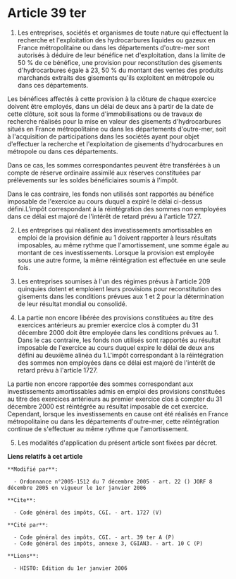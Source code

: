 # Article 39 ter

1. Les entreprises, sociétés et organismes de toute nature qui effectuent la recherche et l'exploitation des hydrocarbures
liquides ou gazeux en France métropolitaine ou dans les départements d'outre-mer sont autorisés à déduire de leur bénéfice
net d'exploitation, dans la limite de 50 % de ce bénéfice, une provision pour reconstitution des gisements d'hydrocarbures
égale à 23, 50 % du montant des ventes des produits marchands extraits des gisements qu'ils exploitent en métropole ou dans
ces départements. 

Les bénéfices affectés à cette provision à la clôture de chaque exercice doivent être employés, dans un délai de deux ans à
partir de la date de cette clôture, soit sous la forme d'immobilisations ou de travaux de recherche réalisés pour la mise en
valeur des gisements d'hydrocarbures situés en France métropolitaine ou dans les départements d'outre-mer, soit à
l'acquisition de participations dans les sociétés ayant pour objet d'effectuer la recherche et l'exploitation de gisements
d'hydrocarbures en métropole ou dans ces départements. 

Dans ce cas, les sommes correspondantes peuvent être transférées à un compte de réserve ordinaire assimilé aux réserves
constituées par prélèvements sur les soldes bénéficiaires soumis à l'impôt. 

Dans le cas contraire, les fonds non utilisés sont rapportés au bénéfice imposable de l'exercice au cours duquel a expiré le
délai ci-dessus défini.L'impôt correspondant à la réintégration des sommes non employées dans ce délai est majoré de
l'intérêt de retard prévu à l'article 1727.

2. Les entreprises qui réalisent des investissements amortissables en emploi de la provision définie au 1 doivent rapporter à
leurs résultats imposables, au même rythme que l'amortissement, une somme égale au montant de ces investissements. Lorsque la
provision est employée sous une autre forme, la même réintégration est effectuée en une seule fois. 

3. Les entreprises soumises à l'un des régimes prévus à l'article 209 quinquies dotent et emploient leurs provisions pour
reconstitution des gisements dans les conditions prévues aux 1 et 2 pour la détermination de leur résultat mondial ou
consolidé. 

4. La partie non encore libérée des provisions constituées au titre des exercices antérieurs au premier exercice clos à
compter du 31 décembre 2000 doit être employée dans les conditions prévues au 1. Dans le cas contraire, les fonds non
utilisés sont rapportés au résultat imposable de l'exercice au cours duquel expire le délai de deux ans défini au deuxième
alinéa du 1.L'impôt correspondant à la réintégration des sommes non employées dans ce délai est majoré de l'intérêt de retard
prévu à l'article 1727. 

La partie non encore rapportée des sommes correspondant aux investissements amortissables admis en emploi des provisions
constituées au titre des exercices antérieurs au premier exercice clos à compter du 31 décembre 2000 est réintégrée au
résultat imposable de cet exercice. Cependant, lorsque les investissements en cause ont été réalisés en France métropolitaine
ou dans les départements d'outre-mer, cette réintégration continue de s'effectuer au même rythme que l'amortissement. 

5. Les modalités d'application du présent article sont fixées par décret.

**Liens relatifs à cet article**

	**Modifié par**:

	  - Ordonnance n°2005-1512 du 7 décembre 2005 - art. 22 () JORF 8 décembre 2005 en vigueur le 1er janvier 2006

	**Cite**:

	  - Code général des impôts, CGI. - art. 1727 (V)

	**Cité par**:

	  - Code général des impôts, CGI. - art. 39 ter A (P)
	  - Code général des impôts, annexe 3, CGIAN3. - art. 10 C (P)

	**Liens**:

	  - HISTO: Edition du 1er janvier 2006
